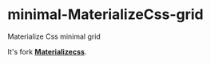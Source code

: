 # minimal-MaterializeCss-grid
Materialize Css minimal grid

It's fork **[Materializecss](http://materializecss.com)**.

